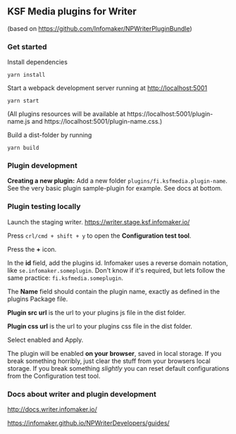 ## KSF Media plugins for Writer
(based on https://github.com/Infomaker/NPWriterPluginBundle)

### Get started
Install dependencies
```
yarn install
```

Start a webpack development server running at [http://localhost:5001](localhost:5001)
```
yarn start
```
(All plugins resources will be available at https://localhost:5001/plugin-name.js and https://localhost:5001/plugin-name.css.)

Build a dist-folder by running
```
yarn build
```


### Plugin development
**Creating a new plugin:** Add a new folder `plugins/fi.ksfmedia.plugin-name`. See the very basic plugin sample-plugin for example. See docs at bottom.


### Plugin testing locally
Launch the staging writer. https://writer.stage.ksf.infomaker.io/

Press `crl/cmd + shift + y` to open the **Configuration test tool**.

Press the **+** icon.

In the **id** field, add the plugins id. Infomaker uses a reverse domain notation, like `se.infomaker.someplugin`. Don't know if it's required, but lets follow the same practice: `fi.ksfmedia.someplugin`.

The **Name** field should contain the plugin name, exactly as defined in the plugins Package file.

**Plugin src url** is the url to your plugins js file in the dist folder.

**Plugin css url** is the url to your plugins css file in the dist folder.

Select enabled and Apply.

The plugin will be enabled **on your browser**, saved in local storage. If you break something horribly, just clear the stuff from your browsers local storage. If you break something _slightly_ you can reset default configurations from the Configuration test tool.


### Docs about writer and plugin development
http://docs.writer.infomaker.io/

https://infomaker.github.io/NPWriterDevelopers/guides/
